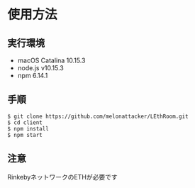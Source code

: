 # 使用方法
## 実行環境
- macOS Catalina 10.15.3
- node.js v10.15.3
- npm 6.14.1

## 手順

```
$ git clone https://github.com/melonattacker/LEthRoom.git
$ cd client
$ npm install
$ npm start
```

## 注意
RinkebyネットワークのETHが必要です

